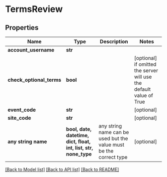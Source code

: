 # TermsReview


## Properties
Name | Type | Description | Notes
------------ | ------------- | ------------- | -------------
**account_username** | **str** |  | 
**check_optional_terms** | **bool** |  | [optional]  if omitted the server will use the default value of True
**event_code** | **str** |  | [optional] 
**site_code** | **str** |  | [optional] 
**any string name** | **bool, date, datetime, dict, float, int, list, str, none_type** | any string name can be used but the value must be the correct type | [optional]

[[Back to Model list]](../README.md#documentation-for-models) [[Back to API list]](../README.md#documentation-for-api-endpoints) [[Back to README]](../README.md)


